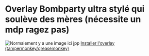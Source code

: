 # Overlay Bombparty ultra stylé qui soulève des mères (nécessite un mdp ragez pas)
![Normalement y a une image ici jpp](https://i.gyazo.com/ef2efd06e5560bb8a2b958737a8e595e.png)
[Installer l'overlay (tampermonkey/greasemonkey)](https://github.com/WudoHub/Overlay/raw/master/overlay.min.user.js)